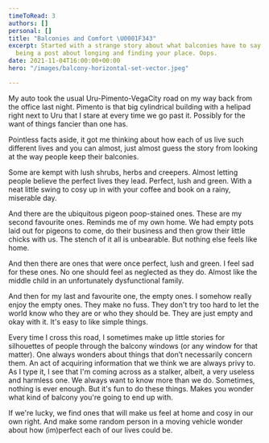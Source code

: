 ```yaml
---
timeToRead: 3
authors: []
personal: []
title: "Balconies and Comfort \U0001F343"
excerpt: Started with a strange story about what balconies have to say but ended up
  being a post about longing and finding your place. Oops.
date: 2021-11-04T16:00:00+00:00
hero: "/images/balcony-horizontal-set-vector.jpeg"

---
```

My auto took the usual Uru-Pimento-VegaCity road on my way back from the office last night. Pimento is that big cylindrical building with a helipad right next to Uru that I stare at every time we go past it. Possibly for the want of things fancier than one has.

Pointless facts aside, it got me thinking about how each of us live such different lives and you can almost, just almost guess the story from looking at the way people keep their balconies.

Some are kempt with lush shrubs, herbs and creepers. Almost letting people believe the perfect lives they lead. Perfect, lush and green. With a neat little swing to cosy up in with your coffee and book on a rainy, miserable day.

And there are the ubiquitous pigeon poop-stained ones. These are my second favourite ones. Reminds me of my own home. We had empty pots laid out for pigeons to come, do their business and then grow their little chicks with us. The stench of it all is unbearable. But nothing else feels like home.

And then there are ones that were once perfect, lush and green. I feel sad for these ones. No one should feel as neglected as they do. Almost like the middle child in an unfortunately dysfunctional family.

And then for my last and favourite one, the empty ones. I somehow really enjoy the empty ones. They make no fuss. They don't try too hard to let the world know who they are or who they should be. They are just empty and okay with it. It's easy to like simple things.

Every time I cross this road, I sometimes make up little stories for silhouettes of people through the balcony windows (or any window for that matter). One always wonders about things that don’t necessarily concern them. An act of acquiring information that we think we are always privy to. As I type it, I see that I'm coming across as a stalker, albeit, a very useless and harmless one. We always want to know more than we do. Sometimes, nothing is ever enough. But it's fun to do these things. Makes you wonder what kind of balcony you're going to end up with.

If we're lucky, we find ones that will make us feel at home and cosy in our own right. And make some random person in a moving vehicle wonder about how (im)perfect each of our lives could be.